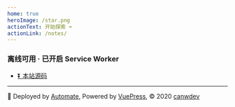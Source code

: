 ```yaml
---
home: true
heroImage: /star.png
actionText: 开始探索 ➡
actionLink: /notes/
---
```


<div class="home-content">

### 离线可用 · 已开启 Service Worker

<!-- - [💻 linux-command](https://zencode.top:81/linux-command/) -->
- [⏬ 本站源码](https://github.com/canwdev/notes-vuepress)
<!-- - [🎵 云音乐下载](http://zencode.top:82/music-down/) -->

</div>

<div class="home-footer">

--- 

🔨 Deployed by [Automate](https://github.com/canwdev/automate), Powered by [VuePress](https://vuepress.vuejs.org), &copy; 2020 [canwdev](https://github.com/canwdev)

</div>
